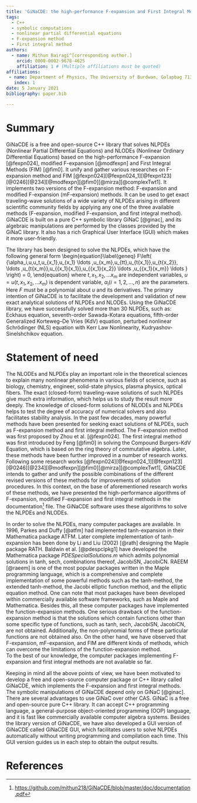 ```yaml
---
title: 'GiNaCDE: the high-performance F-expansion and First Integral Methods with C++ library for solving Nonlinear Differential Equations'
tags:
  - C++
  - symbolic computations
  - nonlinear partial differential equations
  - F-expansion method  
  - First integral method 
authors:
  - name: Mithun Bairagi^[corresponding author.]
    orcid: 0000-0002-9678-4625
    affiliation: 1 # (Multiple affiliations must be quoted)
affiliations:
 - name: Department of Physics, The University of Burdwan, Golapbag 713104, West Bengal, India
   index: 1
date: 5 January 2021
bibliography: paper.bib

---
```


# Summary

GiNaCDE is a free and open-source C++ library that solves NLPDEs (Nonlinear Partial Differential Equations) and NLODEs (Nonlinear Ordinary Differential Equations) based on the high-performance F-expansion [@fexpn024], modified F-expansion [@modfexpn] and First Integral Methods (FIM) [@fim0]. It unify and gather various researches on F-expansion method and FIM [@fexpn024][@fexpn024_1][@fexpn123][@0246][@234][@modfexpn][@fim0][@mirza][@complexTwt1]. It implements two versions of the F-expansion method: F-expansion and modified F-expansion (mF-expansion) methods. It can be used to get exact traveling-wave solutions of a wide variety of NLPDEs arising in different scientific community fields by applying any one of the three available methods (F-expansion, modified F-expansion, and first integral method). GiNaCDE is built on a pure C++ symbolic library GiNaC [@ginac], and its algebraic manipulations are performed by the classes provided by the GiNaC library. It also has a rich Graphical User Interface (GUI) which makes it more user-friendly.

The library has been designed to solve the NLPDEs, which have the following general form
\begin{equation}\label{geneq}
    F\left( {\alpha_i,u,u_t,u_{x_1},u_{x_1} \ldots ,u_{x_m},u_{tt},u_{t{x_1}},u_{t{x_2}}, \ldots ,u_{t{x_m}},u_{{x_1}{x_1}},u_{{x_1}{x_2}} \ldots ,u_{{x_1}{x_m}} \ldots } \right) = 0,
\end{equation}
where $t,x_1,x_2, \ldots x_m$ are independent variables, $u=u(t,x_1,x_2, \ldots x_m)$ is dependent variable, $\alpha_i(i=1,2,\ldots,n)$ are the parameters. Here $F$ must be a polynomial about $u$ and its derivatives. The primary intention of GiNaCDE is to facilitate the development and validation of new exact analytical solutions of NLPDEs and NLODEs. Using the GiNaCDE library, we have successfully solved more than 30 NLPDEs, such as: Eckhaus equation, seventh-order Sawada-Kotara equations, fifth-order Generalized Korteweg–De Vries (KdV) equation, perturbed nonlinear Schrödinger (NLS) equation with Kerr Law Nonlinearity, Kudryashov-Sinelshchikov equation. 

# Statement of need 

The NLODEs and NLPDEs play an important role in the theoretical sciences to explain many nonlinear phenomena in various fields of science, such as biology, chemistry, engineer, solid-state physics, plasma physics, optical fibers. The exact (closed-form) traveling-wave solutions of such NLPDEs give much extra information, which helps us to study the result more deeply. The knowledge of closed-form solutions of NLODEs and NLPDEs helps to test the degree of accuracy of numerical solvers and also facilitates stability analysis. In the past few decades, many powerful methods have been presented for seeking exact solutions of NLPDEs, such as F-expansion method and first integral method. 
The F-expansion method was first proposed by Zhou et al. [@fexpn024]. The first integral method was first introduced by Feng [@fim0] in solving the Compound Burgers-KdV Equation, which is based on the ring theory of commutative algebra. Later, these methods have been further improved in a number of research works. Following some research works [@fexpn024][@fexpn024_1][@fexpn123][@0246][@234][@modfexpn][@fim0][@mirza][@complexTwt1], GiNaCDE intends to gather and unify the possible combinations of the different revised versions of these methods for improvements of solution procedures. In this context, on the base of aforementioned research works of these methods, we have presented the high-performance algorithms of F-expansion, modified F-expansion and first integral methods in the documentation[^1] file. The GiNaCDE software uses these algorithms to solve the NLPDEs and NLODEs.

In order to solve the NLPDEs, many computer packages are available.
In 1996, Parkes and Duffy [@atfm] had implemented tanh-expansion in their Mathematica package ATFM. Later complete implementation of tanh-expansion has been done by Li and Liu (2002) [@rath] designing the Maple package RATH. Baldwin et al. [@pdespclpkg1] have developed the Mathematica package *PDESpecialSolutions.m* which admits polynomial solutions in tanh, sech, combinations thereof, JacobiSN, JacobiCN. RAEEM [@raeem] is one of the most popular packages written in the Maple programming language, which is a comprehensive and complete implementation of some powerful methods such as the tanh-method, the extended tanh-method, the Jacobi elliptic function method, and the elliptic equation method. One can note that most packages have been developed within commercially available software frameworks, such as Maple and Mathematica. Besides this, all these computer packages have implemented the function-expansion methods. One serious drawback of the function-expansion method is that the solutions which contain functions other than some specific type of functions, such as tanh, sech, JacobiSN, JacobiCN, are not obtained. Additionally, the non-polynomial forms of these particular functions are not obtained also. On the other hand, we have observed that F-expansion, mF-expansion, and FIM are different kinds of methods, which can overcome the limitations of the function-expansion method.   
To the best of our knowledge, the computer packages implementing F-expansion and first integral methods are not available so far.

Keeping in mind all the above points of view, we have been motivated to develop a free and open-source computer package or C++ library called GiNaCDE, which implements the F-expansion and first integral methods. The symbolic manipulations of GiNaCDE depend only on GiNaC [@ginac]. There are several advantages to use GiNaC over other CAS. GiNaC is a free and open-source pure C++ library. It can accept C++ programming language, a general-purpose object-oriented programming (OOP) language, and it is fast like commercially available computer algebra systems.
Besides the library version of GiNaCDE, we have also developed a GUI version of GiNaCDE called GiNaCDE GUI, which facilitates users to solve NLPDEs automatically without writing programming and compilation each time. This GUI version guides us in each step to obtain the output results.


[^1]: https://github.com/mithun218/GiNaCDE/blob/master/doc/documentation.pdf



# References
